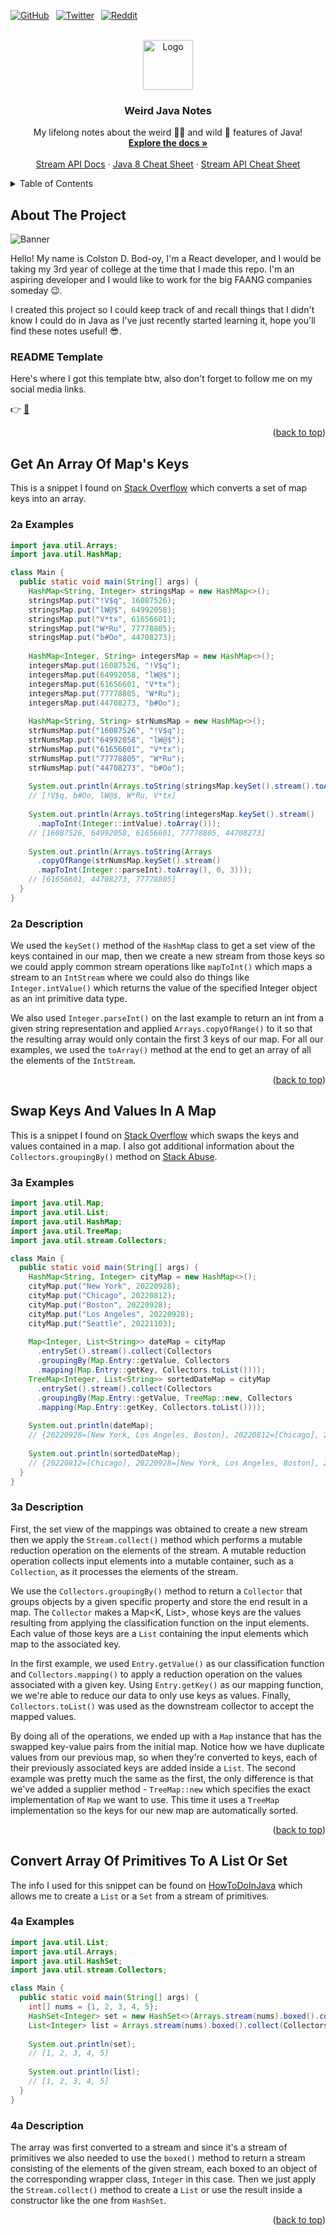 <div id="top"></div>
<!--
*** Thanks for checking out the Best-README-Template. If you have a suggestion
*** that would make this better, please fork the repo and create a pull request
*** or simply open an issue with the tag "enhancement".
*** Don't forget to give the project a star!
*** Thanks again! Now go create something AMAZING! :D
-->



<!-- PROJECT SHIELDS -->
<!--
*** I'm using markdown "reference style" links for readability.
*** Reference links are enclosed in brackets [ ] instead of parentheses ( ).
*** See the bottom of this document for the declaration of the reference variables
*** for contributors-url, forks-url, etc. This is an optional, concise syntax you may use.
*** https://www.markdownguide.org/basic-syntax/#reference-style-links
-->
[![GitHub][github-shield]][github-url]&ensp;
[![Twitter][twitter-shield]][twitter-url]&ensp;
[![Reddit][reddit-shield]][reddit-url]&ensp;



<!-- PROJECT LOGO -->
<br />
<div align="center">
  <a href="https://github.com/othneildrew/Best-README-Template">
    <img src="images/logo.png" alt="Logo" width="80" height="80">
  </a>

  <h3 align="center">Weird Java Notes</h3>

  <p align="center">
    My lifelong notes about the weird 😵‍💫 and wild 🤪 features of Java!
    <br />
    <a href="https://docs.oracle.com/en/java/"><strong>Explore the docs »</strong></a>
    <br />
    <br />
    <a href="https://java-8-tips.readthedocs.io/en/stable/quickintro.html">Stream API Docs</a>
    ·
    <a href="https://philvarner.github.io/pages/modern-java.html">Java 8 Cheat Sheet</a>
    ·
    <a href="https://www.logicbig.com/tutorials/core-java-tutorial/java-util-stream/stream-cheat-sheet.html">Stream API Cheat Sheet</a>
  </p>
</div>



<!-- TABLE OF CONTENTS -->
<details>
  <summary>Table of Contents</summary>
  <ol>
    <li>
      <a href="#about-the-project">About The Project</a>
      <details>
        <summary>1a</summary>
        <ul>
          <li><a href="#readme-template">README Template</a></li>
        </ul>
      </details>
    </li>
    <li>
      <a href="#get-an-array-of-maps-keys">Get An Array Of Map's Keys</a>
      <details>
        <summary>2a</summary>
        <ul>
          <li><a href="#2a-examples">2a Examples</a></li>
          <li><a href="#2a-description">2a Description</a></li>
        </ul>
      </details>
    </li>
    <li>
      <a href="#swap-keys-and-values-in-a-map">Swap Keys And Values In A Map</a>
      <details>
        <summary>3a</summary>
        <ul>
          <li><a href="#3a-examples">3a Examples</a></li>
          <li><a href="#3a-description">3a Description</a></li>
        </ul>
      </details>
    </li>
    <li>
      <a href="#convert-array-of-primitives-to-a-list-or-set">Convert Array Of Primitives To A List Or Set</a>
      <details>
        <summary>4a</summary>
        <ul>
          <li><a href="#4a-examples">4a Examples</a></li>
          <li><a href="#4a-description">4a Description</a></li>
        </ul>
      </details>
    </li>
  </ol>
</details>



<!-- ABOUT THE PROJECT -->
## About The Project

![Banner][java-logo]

Hello! My name is Colston D. Bod-oy, I'm a React developer, and I would be taking my 3rd year of college at the time that I made this repo. I'm an aspiring developer and I would like to work for the big FAANG companies someday 😉.  
  
I created this project so I could keep track of and recall things that I didn't know I could do in Java as I've just recently started learning it, hope you'll find these notes useful! 😎.


### README Template

Here's where I got this template btw, also don't forget to follow me on my social media links.

👉 [📒](https://github.com/othneildrew/Best-README-Template)

<p align="right">(<a href="#top">back to top</a>)</p>



<!-- GET AN ARRAY OF MAPS KEYS -->
## Get An Array Of Map's Keys 

This is a snippet I found on [Stack Overflow](https://stackoverflow.com/questions/39891112/get-an-array-from-a-map-and-convert-the-keys) which converts a set of map keys into an array.

### 2a Examples

  ```java
  import java.util.Arrays;
  import java.util.HashMap;

  class Main {
    public static void main(String[] args) {
      HashMap<String, Integer> stringsMap = new HashMap<>();
      stringsMap.put("!V$q", 16087526);
      stringsMap.put("lW@$", 64992058);
      stringsMap.put("V*tx", 61656601);
      stringsMap.put("W*Ru", 77778805);
      stringsMap.put("b#Oo", 44708273);
    
      HashMap<Integer, String> integersMap = new HashMap<>();
      integersMap.put(16087526, "!V$q");
      integersMap.put(64992058, "lW@$");
      integersMap.put(61656601, "V*tx");
      integersMap.put(77778805, "W*Ru");
      integersMap.put(44708273, "b#Oo");
    
      HashMap<String, String> strNumsMap = new HashMap<>();
      strNumsMap.put("16087526", "!V$q");
      strNumsMap.put("64992058", "lW@$");
      strNumsMap.put("61656601", "V*tx");
      strNumsMap.put("77778805", "W*Ru");
      strNumsMap.put("44708273", "b#Oo");
    
      System.out.println(Arrays.toString(stringsMap.keySet().stream().toArray()));  
      // [!V$q, b#Oo, lW@$, W*Ru, V*tx]
      
      System.out.println(Arrays.toString(integersMap.keySet().stream()  
        .mapToInt(Integer::intValue).toArray()));  
      // [16087526, 64992058, 61656601, 77778805, 44708273]
      
      System.out.println(Arrays.toString(Arrays
        .copyOfRange(strNumsMap.keySet().stream()
        .mapToInt(Integer::parseInt).toArray(), 0, 3)));  
      // [61656601, 44708273, 77778805]
    }
  }
  ```

### 2a Description

We used the ```keySet()``` method of the ```HashMap``` class to get a set view of the keys contained in our map, then we create a new stream from those keys so we could apply common stream operations like ```mapToInt()``` which maps a stream to an ```IntStream``` where we could also do things like ```Integer.intValue()``` which returns the value of the specified Integer object as an int primitive data type.  
  
We also used ```Integer.parseInt()``` on the last example to return an int from a given string representation and applied ```Arrays.copyOfRange()``` to it so that the resulting array would only contain the first 3 keys of our map. For all our examples, we used the ```toArray()``` method at the end to get an array of all the elements of the ```IntStream```.

<p align="right">(<a href="#top">back to top</a>)</p>



<!-- SWAP KEYS AND VALUES IN A MAP -->
## Swap Keys And Values In A Map 

This is a snippet I found on [Stack Overflow](https://stackoverflow.com/questions/4436999/how-to-swap-keys-and-values-in-a-map-elegantly) which swaps the keys and values contained in a map. I also got additional information about the ```Collectors.groupingBy()``` method on [Stack Abuse](https://stackabuse.com/guide-to-java-8-collectors-groupingby/).

### 3a Examples

  ```java
  import java.util.Map;
  import java.util.List;
  import java.util.HashMap;
  import java.util.TreeMap;
  import java.util.stream.Collectors;

  class Main {
    public static void main(String[] args) {
      HashMap<String, Integer> cityMap = new HashMap<>();
      cityMap.put("New York", 20220928);
      cityMap.put("Chicago", 20220812);
      cityMap.put("Boston", 20220928);
      cityMap.put("Los Angeles", 20220928);
      cityMap.put("Seattle", 20221103);
    
      Map<Integer, List<String>> dateMap = cityMap  
        .entrySet().stream().collect(Collectors  
        .groupingBy(Map.Entry::getValue, Collectors  
        .mapping(Map.Entry::getKey, Collectors.toList()))); 
      TreeMap<Integer, List<String>> sortedDateMap = cityMap  
        .entrySet().stream().collect(Collectors  
        .groupingBy(Map.Entry::getValue, TreeMap::new, Collectors  
        .mapping(Map.Entry::getKey, Collectors.toList())));
    
      System.out.println(dateMap);
      // {20220928=[New York, Los Angeles, Boston], 20220812=[Chicago], 20221103=[Seattle]}
    
      System.out.println(sortedDateMap);
      // {20220812=[Chicago], 20220928=[New York, Los Angeles, Boston], 20221103=[Seattle]}
    }
  }
  ```

### 3a Description

First, the set view of the mappings was obtained to create a new stream then we apply the ```Stream.collect()``` method which performs a mutable reduction operation on the elements of the stream. A mutable reduction operation collects input elements into a mutable container, such as a ```Collection```, as it processes the elements of the stream.  
  
We use the ```Collectors.groupingBy()``` method to return a ```Collector``` that groups objects by a given specific property and store the end result in a map. The ```Collector``` makes a Map<K, List<T>>, whose keys are the values resulting from applying the classification function on the input elements. Each value of those keys are a ```List``` containing the input elements which map to the associated key.  
  
In the first example, we used ```Entry.getValue()``` as our classification function and ```Collectors.mapping()``` to apply a reduction operation on the values associated with a given key. Using ```Entry.getKey()``` as our mapping function, we we're able to reduce our data to only use keys as values. Finally, ```Collectors.toList()``` was used as the downstream collector to accept the mapped values.  
  
By doing all of the operations, we ended up with a ```Map``` instance that has the swapped key-value pairs from the initial map. Notice how we have duplicate values from our previous map, so when they're converted to keys, each of their previously associated keys are added inside a ```List```. The second example was pretty much the same as the first, the only difference is that we've added a supplier method - ```TreeMap::new``` which specifies the exact implementation of ```Map``` we want to use. This time it uses a ```TreeMap``` implementation so the keys for our new map are automatically sorted.     

<p align="right">(<a href="#top">back to top</a>)</p>



<!-- CONVERT ARRAY OF PRIMITIVES TO A LIST OR SET -->
## Convert Array Of Primitives To A List Or Set

The info I used for this snippet can be found on [HowToDoInJava](https://howtodoinjava.com/java8/java8-boxed-intstream/) which allows me to create a ```List``` or a ```Set``` from a stream of primitives.

### 4a Examples

  ```java
  import java.util.List;
  import java.util.Arrays;
  import java.util.HashSet;
  import java.util.stream.Collectors;

  class Main {
    public static void main(String[] args) {
      int[] nums = {1, 2, 3, 4, 5};
      HashSet<Integer> set = new HashSet<>(Arrays.stream(nums).boxed().collect(Collectors.toSet()));
      List<Integer> list = Arrays.stream(nums).boxed().collect(Collectors.toList());
        
      System.out.println(set);
      // [1, 2, 3, 4, 5]
        
      System.out.println(list);
      // [1, 2, 3, 4, 5]
    }
  }
  ```
  
### 4a Description

The array was first converted to a stream and since it's a stream of primitives we also needed to use the ```boxed()``` method to return a stream consisting of the elements of the given stream, each boxed to an object of the corresponding wrapper class, ```Integer``` in this case. Then we just apply the ```Stream.collect()``` method to create a ```List``` or use the result inside a constructor like the one from ```HashSet```.     

<p align="right">(<a href="#top">back to top</a>)</p>
  


<!-- MARKDOWN LINKS & IMAGES -->
<!-- https://www.markdownguide.org/basic-syntax/#reference-style-links -->
[github-shield]: https://img.shields.io/github/followers/ColstonBod-oy?style=social
[github-url]: https://github.com/ColstonBod-oy
[twitter-shield]: https://img.shields.io/twitter/follow/OyColston?style=social
[twitter-url]: https://twitter.com/OyColston
[reddit-shield]: https://img.shields.io/reddit/user-karma/combined/Coldz-Stone?style=social
[reddit-url]: https://www.reddit.com/user/Coldz-Stone
[java-logo]: images/java-logo.png
